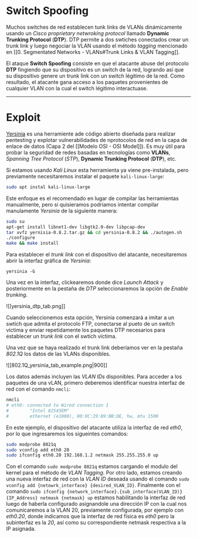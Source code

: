 # Switch Spoofing

Muchos switches de red establecen tunk links de VLANs dinámicamente usando un *Cisco proprietary netwroking protocol* llamado **Dynamic Trunking Protocol** (**DTP**). DTP permite a dos swtiches conectados crear un trunk link y luego negociar la VLAN usando el método *tagging* mencionado en [[0. Segmentated Networks - VLANs#Trunk Links & VLAN Tagging]]. 

El ataque **Switch Spoofing** consiste en que el atacante abuse del protocolo **DTP** fingiendo que su dispositivo es un switch de la red, logrando así que su dispositivo genere un trunk link con un switch légitimo de la red. Como resultado, el atacante gana acceso a los paquetes provenientes de cualquier VLAN con la cual el switch légitimo interactuase.

---
# Exploit 

[Yersinia](https://github.com/tomac/yersinia) es una herramiente ade código abierto diseñada para realizar pentesting y explotar  vulnerabilidades de nprotocolos de red en la capa de enlace de datos (Capa 2 del [[Modelo OSI - OSI Model]]). Es muy útil para probar la seguridad de redes basadas en tecnologías como **VLANs**, *Spanning Tree Protocol* (*STP*), **Dynamic Trunking Protocol** (**DTP**), etc.

Si estamos usando *Kali Linux* esta herramienta ya viene pre-instalada, pero previamente necesitaremos instalar el paquete `kali-linux-large`:

```bash
sudo apt instal kali-linux-large
```

Este enfoque es el recomendado en lugar de compilar las herramientas manualmente, pero si quisieramos podríamos intentar compilar manulamente *Yersinia* de la siguiente manera:

```bash
sudo su
apt-get install libnet1-dev libgtk2.0-dev libpcap-dev
tar xvfz yernisia-0.8.2.tar.gz && cd yersinia-0.8.2 && ./autogen.sh
./configure
make && make install 
```

Para establecer el *trunk link* con el dispositivo del atacante, necesitaremos abrir la interfaz gráfica de *Yersinia*:

```bahs
yersinia -G
```

Una vez en la interfaz, clickearemos donde dice *Launch Attack* y posteriormente en la pestaña de *DTP* seleccionaremos la opción de *Enable trunking*. 

![[yersinia_dtp_tab.png]]

Cuando seleccionemos esta opción, Yersinia comenzará a imitar a un swtich que admita el protocolo FTP, conectarse al pueto de un switch víctima y enviar repetidamente los paquetes DTP necesarios para establecer un *trunk link* con el swtich víctima. 

Una vez que se haya realizado el trunk link deberíamos ver en la pestaña *802.1Q* los datos de las VLANs disponibles.

![[802.1Q_yersinia_tab_example.png|900]]

Los datos además incluyen las *VLAN IDs* disponibles. Para acceder a los paquetes de una vLAN, primero deberemos identificar nuestra interfaz de red con el comando `nmcli`:

```bash
nmcli
# eth0: connected to Wired connection 1
#        "Intel 82545EM"
#        ethernet (e1000), 00:0C:29:89:BB:DE, hw, mtu 1500
```

En este ejemplo, el dispositivo del atacante utiliza la interfaz de red *eth0*, por lo que ingresaremos los sigueintes comandos:

```bash
sudo modprobe 8021q
sudo vconfig add eth0 20
sudo ifconfig eth0.20 192.168.1.2 netmask 255.255.255.0 up
```

Con el comando `sudo modprobe 8021q` estamos cargando el modulo del kernel para el método de *VLAN Tagging*. Por otro lado, estamos creando una nueva interfaz de red con la *VLAN ID* deseada usando el comando `sudo vconfig add {netowrk_interface} {desired_VLAN_ID}`. Finalmente con el comando `sudo ifconfig {network_interface}.{sub_interface(VLAN_ID)} {IP_Address} netmask {netmask} up` estamos habilitando la interfaz de red luego de haberla configurado asignandole una dirección IP con la cual nos comunicaremos a la VLAN 20, previamente configurada, por ejemplo con *eth0.20*, donde indicamos que la interfaz de red física es *eth0* pero la subinterfaz es la *20*, así como su correspondiente netmask respectiva a la IP asignada. 
